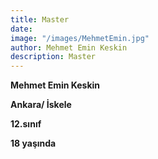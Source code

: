 ```yaml
---
title: Master
date: 
image: "/images/MehmetEmin.jpg"
author: Mehmet Emin Keskin
description: Master
---
```

**Mehmet Emin Keskin**

**Ankara/ İskele**

**12.sınıf**

**18 yaşında**
